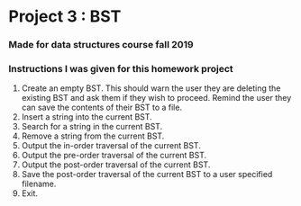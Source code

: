 # Project 3 : BST
### Made for data structures course fall 2019

### Instructions I was given for this homework project

1. Create an empty BST. This should warn the user they are deleting the existing BST and ask them
if they wish to proceed. Remind the user they can save the contents of their BST to a file.
2. Insert a string into the current BST.
3. Search for a string in the current BST.
4. Remove a string from the current BST.
5. Output the in-order traversal of the current BST.
6. Output the pre-order traversal of the current BST.
7. Output the post-order traversal of the current BST.
8. Save the post-order traversal of the current BST to a user specified filename.
9. Exit.

